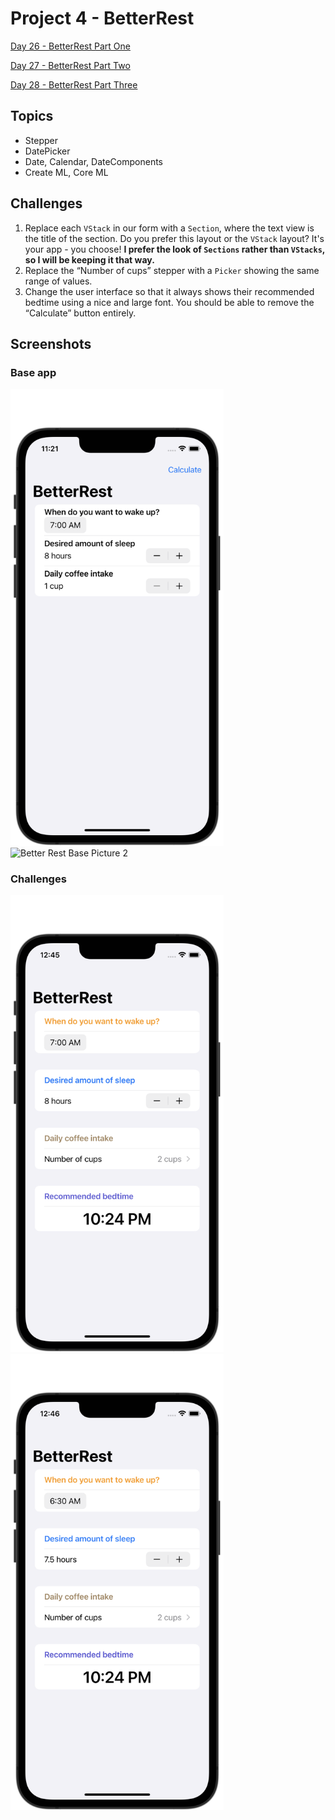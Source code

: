 #  Project 4 - BetterRest

[Day 26 - BetterRest Part One](https://www.hackingwithswift.com/100/swiftui/26)

[Day 27 - BetterRest Part Two](https://www.hackingwithswift.com/100/swiftui/27)

[Day 28 - BetterRest Part Three](https://www.hackingwithswift.com/100/swiftui/28)

## Topics

* Stepper
* DatePicker
* Date, Calendar, DateComponents
* Create ML, Core ML

## Challenges

1. Replace each `VStack` in our form with a `Section`, where the text view is the title of the section. Do you prefer this layout or the `VStack` layout? It's your app - you choose! **I prefer the look of `Sections` rather than `VStacks`, so I will be keeping it that way.**
2. Replace the “Number of cups” stepper with a `Picker` showing the same range of values.
3. Change the user interface so that it always shows their recommended bedtime using a nice and large font. You should be able to remove the “Calculate” button entirely.

## Screenshots

### Base app

<p float="left">
    <img src="screenshots/betterrest01.png" alt="Better Rest Base Picture 1" width="341">
    <img src="screenshots/guesstheflag02.png" alt="Better Rest Base Picture 2" width="341">
</p>

### Challenges

<p float="left">
    <img src="screenshots/betterrest-challenge01.png" alt="BetterRest Challenge Picture 1" width="341">
    <img src="screenshots/betterrest-challenge02.png" alt="BetterRest Challenge Picture 2" width="341">
</p>
